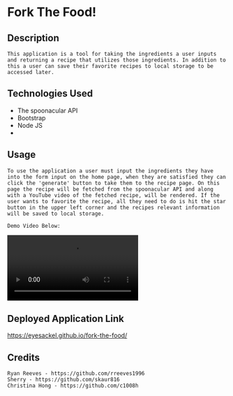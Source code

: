 # Fork The Food!

## Description
    This application is a tool for taking the ingredients a user inputs and returning a recipe that utilizes those ingredients. In addition to this a user can save their favorite recipes to local storage to be accessed later.

## Technologies Used
   * The spoonacular API
   * Bootstrap
   * Node JS
   * 

## Usage
    To use the application a user must input the ingredients they have into the form input on the home page, when they are satisfied they can click the 'generate' button to take them to the recipe page. On this page the recipe will be fetched from the spoonacular API and along with a YouTube video of the fetched recipe, will be rendered. If the user wants to favorite the recipe, all they need to do is hit the star button in the upper left corner and the recipes relevant information will be saved to local storage.
    
    Demo Video Below:

![Application Demo Video](https://user-images.githubusercontent.com/101996599/169666038-9bcd67d8-e397-4faa-be86-60adfa0c488d.mp4) 

## Deployed Application Link
https://eyesackel.github.io/fork-the-food/

## Credits
    Ryan Reeves - https://github.com/rreeves1996
    Sherry - https://github.com/skaur816
    Christina Hong - https://github.com/c1008h

